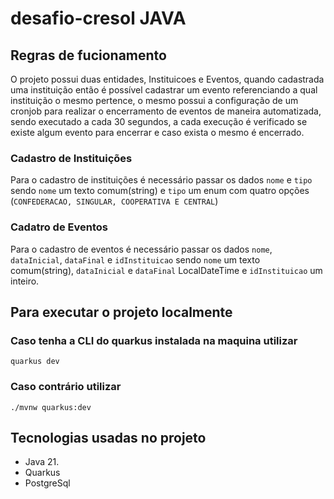 # desafio-cresol JAVA

## Regras de fucionamento

O projeto possui duas entidades, Instituicoes e Eventos, quando cadastrada uma instituição então 
é possível cadastrar um evento referenciando a qual instituição o mesmo pertence, o mesmo possui a configuração de um cronjob para 
realizar o encerramento de eventos de maneira automatizada, sendo executado a cada 30 segundos, a cada execução é verificado se 
existe algum evento para encerrar e caso exista o mesmo é encerrado.

### Cadastro de Instituições

Para o cadastro de instituições é necessário passar os dados `nome` e `tipo` 
sendo `nome` um texto comum(string) e `tipo` um enum com quatro opções (`CONFEDERACAO, SINGULAR, COOPERATIVA E CENTRAL`)

### Cadatro de Eventos
Para o cadastro de eventos é necessário passar os dados `nome`, `dataInicial`, `dataFinal` e `idInstituicao`
sendo `nome` um texto comum(string), `dataInicial` e `dataFinal` LocalDateTime e `idInstituicao` um inteiro.


## Para executar o projeto localmente

### Caso tenha a CLI do quarkus instalada na maquina utilizar
```shell script
quarkus dev
```

### Caso contrário utilizar
```shell script
./mvnw quarkus:dev
```

## Tecnologias usadas no projeto

- Java 21.
- Quarkus
- PostgreSql